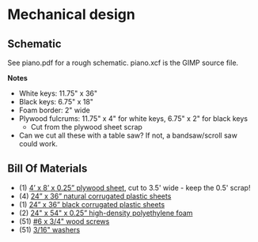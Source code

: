 # Mechanical design

## Schematic

See piano.pdf for a rough schematic. piano.xcf is the GIMP source file.

**Notes**
* White keys: 11.75" x 36"
* Black keys: 6.75" x 18"
* Foam border: 2" wide
* Plywood fulcrums: 11.75" x 4" for white keys, 6.75" x 2" for black keys
    - Cut from the plywood sheet scrap
* Can we cut all these with a table saw? If not, a bandsaw/scroll saw could work.


## Bill Of Materials

* (1) [4’ x 8’ x 0.25” plywood sheet](http://www.homedepot.com/p/1-4-in-x-4-ft-x-8-ft-BC-Sanded-Pine-Plywood-166014/100063669), cut to 3.5' wide - keep the 0.5' scrap!
* (4) [24” x 36” natural corrugated plastic sheets](http://www.homedepot.com/p/24-in-x-36-in-x-0-157-in-Natural-Twin-Wall-Plastic-Sheet-1TW3624C/205828979)
* (1) [24” x 36” black corrugated plastic sheets](http://www.homedepot.com/p/24-in-x-36-in-x-0-157-in-Black-Twin-Wall-Plastic-Sheet-COR3624BK/205437929)
* (2) [24" x 54" x 0.25” high-density polyethylene foam](https://www.grainger.com/product/GRAINGER-APPROVED-Foam-Sheet-5GDK0)
* (51) [#6 x 3/4" wood screws](http://www.homedepot.com/p/Everbilt-6-x-3-4-in-Stainless-Steel-Phillips-Flat-Head-Wood-Screw-3-per-Pack-800768/204275519)
* (51) [3/16" washers](http://www.homedepot.com/p/Everbilt-3-16-in-x-1-1-4-in-Zinc-Plated-Fender-Washer-100-Piece-per-Box-804780/204276326)